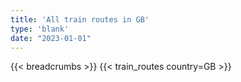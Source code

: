 ```yaml
---
title: 'All train routes in GB'
type: 'blank'
date: "2023-01-01"
---
```


{{< breadcrumbs >}}
{{< train_routes country=GB >}}
